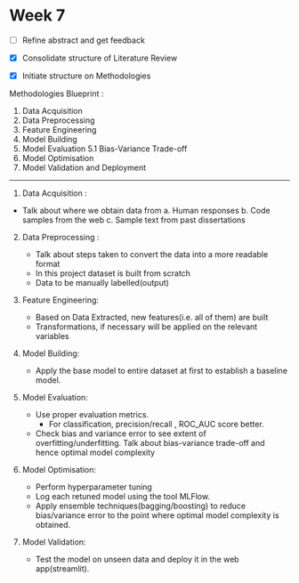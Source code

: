 # Week 7

- [ ] Refine abstract and get feedback

- [X] Consolidate structure of Literature Review

- [X] Initiate structure on Methodologies 




Methodologies Blueprint :

 1. Data Acquisition
 2. Data Preprocessing
 3. Feature Engineering
 4. Model Building
 5. Model Evaluation
    5.1 Bias-Variance Trade-off
 6. Model Optimisation
 7. Model Validation and Deployment
----------------------------------------------
 1. Data Acquisition : 
   - Talk about where we obtain data from 
           a. Human responses
           b. Code samples from the web
           c. Sample text from past dissertations

2. Data Preprocessing :
   - Talk about steps taken to convert the data into a more readable format
   - In this project dataset is built from scratch
   - Data to be manually labelled(output)

3. Feature Engineering: 
   - Based on Data Extracted, new features(i.e. all of them) are built
   - Transformations, if necessary will be applied on the relevant variables

4. Model Building:
   - Apply the base model to entire dataset at first to establish a baseline model.

5. Model Evaluation:
   - Use proper evaluation metrics.
       - For classification, precision/recall , ROC_AUC score better.
    - Check bias and variance error to see extent of overfitting/underfitting. Talk about bias-variance trade-off and hence
    optimal model complexity

6. Model Optimisation: 
   - Perform hyperparameter tuning
   - Log each retuned model using the tool MLFlow.
   - Apply ensemble techniques(bagging/boosting) to reduce bias/variance error to the point where optimal model complexity is obtained.

7. Model Validation:
   - Test the model on unseen data and deploy it in the web app(streamlit).
